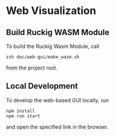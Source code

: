 # Web Visualization

## Build Ruckig WASM Module

To build the Ruckig Wasm Module, call
```
zsh doc/web-gui/make_wasm.sh
```
from the project root.


## Local Development

To develop the web-based GUI locally, run
```
npm install
npm run start
```
and open the specified link in the browser.
